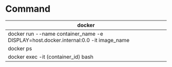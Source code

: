 # Command 
| docker |
| ---- |
| docker run --name container_name -e DISPLAY=host.docker.internal:0.0 -it image_name |
| docker ps |
| docker exec -it (container_id) bash |
